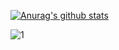[![Anurag's github stats](https://github-readme-stats.vercel.app/api?username=Chayapol-c&theme=dracula)](https://github.com/Chayapol-c/github-readme-stats)

![1](https://github-readme-stats.vercel.app/api/top-langs/?username=Chayapol-c&theme=dracula)
